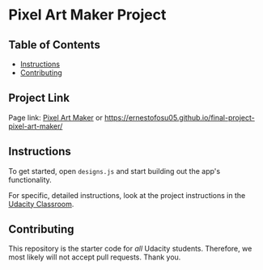 # Pixel Art Maker Project

## Table of Contents

* [Instructions](#instructions)
* [Contributing](#contributing)

## Project Link

Page link: [Pixel Art Maker](https://ernestofosu05.github.io/final-project-pixel-art-maker/) or https://ernestofosu05.github.io/final-project-pixel-art-maker/

## Instructions

To get started, open `designs.js` and start building out the app's functionality.

For specific, detailed instructions, look at the project instructions in the [Udacity Classroom](https://classroom.udacity.com/me).

## Contributing

This repository is the starter code for _all_ Udacity students. Therefore, we most likely will not accept pull requests.
Thank you.
